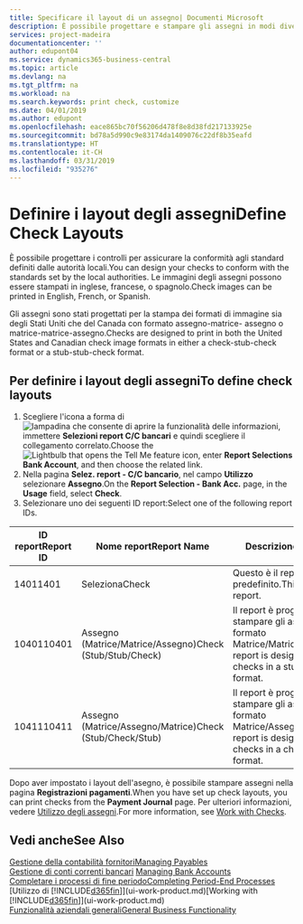 ```yaml
---
title: Specificare il layout di un assegno| Documenti Microsoft
description: È possibile progettare e stampare gli assegni in modi diversi per conformità agli standard.
services: project-madeira
documentationcenter: ''
author: edupont04
ms.service: dynamics365-business-central
ms.topic: article
ms.devlang: na
ms.tgt_pltfrm: na
ms.workload: na
ms.search.keywords: print check, customize
ms.date: 04/01/2019
ms.author: edupont
ms.openlocfilehash: eace865bc70f56206d478f8e8d38fd217133925e
ms.sourcegitcommit: bd78a5d990c9e83174da1409076c22df8b35eafd
ms.translationtype: HT
ms.contentlocale: it-CH
ms.lasthandoff: 03/31/2019
ms.locfileid: "935276"
---
```

# <a name="define-check-layouts"></a><span data-ttu-id="1a7ed-103">Definire i layout degli assegni</span><span class="sxs-lookup"><span data-stu-id="1a7ed-103">Define Check Layouts</span></span>
<span data-ttu-id="1a7ed-104">È possibile progettare i controlli per assicurare la conformità agli standard definiti dalle autorità locali.</span><span class="sxs-lookup"><span data-stu-id="1a7ed-104">You can design your checks to conform with the standards set by the local authorities.</span></span> <span data-ttu-id="1a7ed-105">Le immagini degli assegni possono essere stampati in inglese, francese, o spagnolo.</span><span class="sxs-lookup"><span data-stu-id="1a7ed-105">Check images can be printed in English, French, or Spanish.</span></span>

<span data-ttu-id="1a7ed-106">Gli assegni sono stati progettati per la stampa dei formati di immagine sia degli Stati Uniti che del Canada con formato assegno-matrice- assegno o matrice-matrice-assegno.</span><span class="sxs-lookup"><span data-stu-id="1a7ed-106">Checks are designed to print in both the United States and Canadian check image formats in either a check-stub-check format or a stub-stub-check format.</span></span>

## <a name="to-define-check-layouts"></a><span data-ttu-id="1a7ed-107">Per definire i layout degli assegni</span><span class="sxs-lookup"><span data-stu-id="1a7ed-107">To define check layouts</span></span>
1. <span data-ttu-id="1a7ed-108">Scegliere l'icona a forma di ![lampadina che consente di aprire la funzionalità delle informazioni](media/ui-search/search_small.png "Informazioni sull'operazione che si desidera eseguire"), immettere **Selezioni report C/C bancari** e quindi scegliere il collegamento correlato.</span><span class="sxs-lookup"><span data-stu-id="1a7ed-108">Choose the ![Lightbulb that opens the Tell Me feature](media/ui-search/search_small.png "Tell me what you want to do") icon, enter **Report Selections Bank Account**, and then choose the related link.</span></span>
2. <span data-ttu-id="1a7ed-109">Nella pagina **Selez. report - C/C bancario**, nel campo **Utilizzo** selezionare **Assegno**.</span><span class="sxs-lookup"><span data-stu-id="1a7ed-109">On the **Report Selection - Bank Acc.** page, in the **Usage** field, select **Check**.</span></span>
3. <span data-ttu-id="1a7ed-110">Selezionare uno dei seguenti ID report:</span><span class="sxs-lookup"><span data-stu-id="1a7ed-110">Select one of the following report IDs.</span></span>

| <span data-ttu-id="1a7ed-111">ID report</span><span class="sxs-lookup"><span data-stu-id="1a7ed-111">Report ID</span></span> | <span data-ttu-id="1a7ed-112">Nome report</span><span class="sxs-lookup"><span data-stu-id="1a7ed-112">Report Name</span></span> | <span data-ttu-id="1a7ed-113">Descrizione</span><span class="sxs-lookup"><span data-stu-id="1a7ed-113">Description</span></span> |
| --- | --- | --- |
| <span data-ttu-id="1a7ed-114">1401</span><span class="sxs-lookup"><span data-stu-id="1a7ed-114">1401</span></span> |<span data-ttu-id="1a7ed-115">Seleziona</span><span class="sxs-lookup"><span data-stu-id="1a7ed-115">Check</span></span> |<span data-ttu-id="1a7ed-116">Questo è il report predefinito.</span><span class="sxs-lookup"><span data-stu-id="1a7ed-116">This is the default report.</span></span> |
| <span data-ttu-id="1a7ed-117">10401</span><span class="sxs-lookup"><span data-stu-id="1a7ed-117">10401</span></span> |<span data-ttu-id="1a7ed-118">Assegno (Matrice/Matrice/Assegno)</span><span class="sxs-lookup"><span data-stu-id="1a7ed-118">Check (Stub/Stub/Check)</span></span> |<span data-ttu-id="1a7ed-119">Il report è progettato per stampare gli assegni in formato Matrice/Matrice/Assegno.</span><span class="sxs-lookup"><span data-stu-id="1a7ed-119">This report is designed to print checks in a stub/stub/check format.</span></span> |
| <span data-ttu-id="1a7ed-120">10411</span><span class="sxs-lookup"><span data-stu-id="1a7ed-120">10411</span></span> |<span data-ttu-id="1a7ed-121">Assegno (Matrice/Assegno/Matrice)</span><span class="sxs-lookup"><span data-stu-id="1a7ed-121">Check (Stub/Check/Stub)</span></span> |<span data-ttu-id="1a7ed-122">Il report è progettato per stampare gli assegni in formato Matrice/Assegno/Matrice.</span><span class="sxs-lookup"><span data-stu-id="1a7ed-122">This report is designed to print checks in a check/stub/check format.</span></span> |

<span data-ttu-id="1a7ed-123">Dopo aver impostato i layout dell'asegno, è possibile stampare assegni nella pagina **Registrazioni pagamenti**.</span><span class="sxs-lookup"><span data-stu-id="1a7ed-123">When you have set up check layouts, you can print checks from the **Payment Journal** page.</span></span> <span data-ttu-id="1a7ed-124">Per ulteriori informazioni, vedere [Utilizzo degli assegni](payables-how-work-checks.md).</span><span class="sxs-lookup"><span data-stu-id="1a7ed-124">For more information, see [Work with Checks](payables-how-work-checks.md).</span></span>

## <a name="see-also"></a><span data-ttu-id="1a7ed-125">Vedi anche</span><span class="sxs-lookup"><span data-stu-id="1a7ed-125">See Also</span></span>
[<span data-ttu-id="1a7ed-126">Gestione della contabilità fornitori</span><span class="sxs-lookup"><span data-stu-id="1a7ed-126">Managing Payables</span></span>](payables-manage-payables.md)  
<span data-ttu-id="1a7ed-127">[Gestione di conti correnti bancari](bank-manage-bank-accounts.md) </span><span class="sxs-lookup"><span data-stu-id="1a7ed-127">[Managing Bank Accounts](bank-manage-bank-accounts.md) </span></span>  
[<span data-ttu-id="1a7ed-128">Completare i processi di fine periodo</span><span class="sxs-lookup"><span data-stu-id="1a7ed-128">Completing Period-End Processes</span></span>](year-how-complete-period-end-processes.md)  
<span data-ttu-id="1a7ed-129">[Utilizzo di [!INCLUDE[d365fin](includes/d365fin_md.md)]](ui-work-product.md)</span><span class="sxs-lookup"><span data-stu-id="1a7ed-129">[Working with [!INCLUDE[d365fin](includes/d365fin_md.md)]](ui-work-product.md)</span></span>  
[<span data-ttu-id="1a7ed-130">Funzionalità aziendali generali</span><span class="sxs-lookup"><span data-stu-id="1a7ed-130">General Business Functionality</span></span>](ui-across-business-areas.md)
